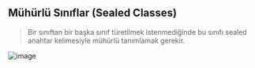  ## Mühürlü Sınıflar (Sealed Classes) ##
 
 > Bir sınıftan bir başka sınıf türetilmek istenmediğinde bu sınıfı sealed anahtar kelimesiyle mühürlü tanımlamak gerekir. 

![image](https://user-images.githubusercontent.com/28144917/146358476-6b9e3775-2991-4164-8b17-b95b72c3d904.png)
